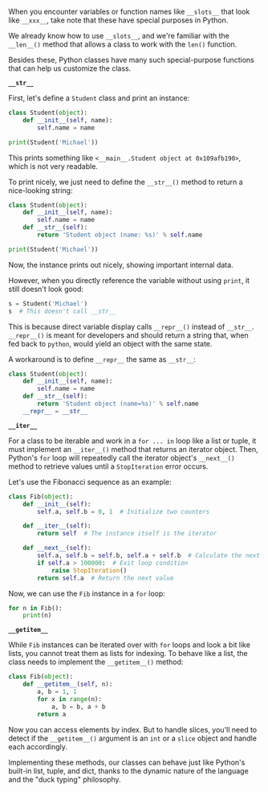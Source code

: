 When you encounter variables or function names like `__slots__` that look like `__xxx__`, take note that these have special purposes in Python.

We already know how to use `__slots__`, and we're familiar with the `__len__()` method that allows a class to work with the `len()` function.

Besides these, Python classes have many such special-purpose functions that can help us customize the class.

**`__str__`**

First, let's define a `Student` class and print an instance:

```python
class Student(object):
    def __init__(self, name):
        self.name = name

print(Student('Michael'))
```

This prints something like `<__main__.Student object at 0x109afb190>`, which is not very readable.

To print nicely, we just need to define the `__str__()` method to return a nice-looking string:

```python
class Student(object):
    def __init__(self, name):
        self.name = name
    def __str__(self):
        return 'Student object (name: %s)' % self.name

print(Student('Michael'))
```

Now, the instance prints out nicely, showing important internal data.

However, when you directly reference the variable without using `print`, it still doesn't look good:

```python
s = Student('Michael')
s  # This doesn't call __str__
```

This is because direct variable display calls `__repr__()` instead of `__str__`. `__repr__()` is meant for developers and should return a string that, when fed back to `python`, would yield an object with the same state.

A workaround is to define `__repr__` the same as `__str__`:

```python
class Student(object):
    def __init__(self, name):
        self.name = name
    def __str__(self):
        return 'Student object (name=%s)' % self.name
    __repr__ = __str__
```

**`__iter__`**

For a class to be iterable and work in a `for ... in` loop like a list or tuple, it must implement an `__iter__()` method that returns an iterator object. Then, Python's `for` loop will repeatedly call the iterator object's `__next__()` method to retrieve values until a `StopIteration` error occurs.

Let's use the Fibonacci sequence as an example:

```python
class Fib(object):
    def __init__(self):
        self.a, self.b = 0, 1  # Initialize two counters

    def __iter__(self):
        return self  # The instance itself is the iterator

    def __next__(self):
        self.a, self.b = self.b, self.a + self.b  # Calculate the next value
        if self.a > 100000:  # Exit loop condition
            raise StopIteration()
        return self.a  # Return the next value
```

Now, we can use the `Fib` instance in a `for` loop:

```python
for n in Fib():
    print(n)
```

**`__getitem__`**

While `Fib` instances can be iterated over with `for` loops and look a bit like lists, you cannot treat them as lists for indexing. To behave like a list, the class needs to implement the `__getitem__()` method:

```python
class Fib(object):
    def __getitem__(self, n):
        a, b = 1, 1
        for x in range(n):
            a, b = b, a + b
        return a
```

Now you can access elements by index. But to handle slices, you'll need to detect if the `__getitem__()` argument is an `int` or a `slice` object and handle each accordingly.

Implementing these methods, our classes can behave just like Python's built-in list, tuple, and dict, thanks to the dynamic nature of the language and the "duck typing" philosophy.